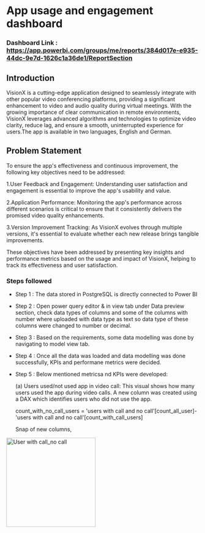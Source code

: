 # App usage and engagement dashboard

### Dashboard Link : https://app.powerbi.com/groups/me/reports/384d017e-e935-44dc-9e7d-1626c1a36de1/ReportSection
## Introduction
VisionX is a cutting-edge application designed to seamlessly integrate with other popular video conferencing platforms, providing a significant enhancement to video and audio quality during virtual meetings. With the growing importance of clear communication in remote environments, VisionX leverages advanced algorithms and technologies to optimize video clarity, reduce lag, and ensure a smooth, uninterrupted experience for users.The app is available in two languages, English and German.

## Problem Statement
 To ensure the app's effectiveness and continuous improvement, the following key objectives need to be addressed:

1.User Feedback and Engagement: Understanding user satisfaction and engagement is essential to improve the app's usability and value.

2.Application Performance: Monitoring the app's performance across different scenarios is critical to ensure that it consistently delivers the promised video quality enhancements. 

3.Version Improvement Tracking: As VisionX evolves through multiple versions, it's essential to evaluate whether each new release brings tangible improvements.

These objectives have been addressed by presenting key insights and performance metrics based on the usage and impact of VisionX, helping to track its effectiveness and user satisfaction.

### Steps followed 

- Step 1 : The data stored in PostgreSQL is directly connected to Power BI
- Step 2 : Open power query editor & in view tab under Data preview section, check data types of columns and some of the columns with number where uploaded with data type as text so data type of these columns were changed to number or decimal.
- Step 3 : Based on the requirements, some data modelling was done by navigating to model view tab.
- Step 4 : Once all the data was loaded and data modelling was done successfully, KPIs and performane metrics were decided.
- Step 5 : Below mentioned metricsa nd KPIs were developed:

  (a) Users used/not used app in video call: This visual shows how many users used the app during video calls. A new column was created using a DAX which identifies users who did not use the app.

  count_with_no_call_users = 'users with call and no call'[count_all_user]-'users with call and no call'[count_with_call_users]

  Snap of new columns,
 <img width="233" alt="User with call_no call"   src="https://github.com/user-attachments/assets/1a4fac1b-ba89-4c78-a5eb-b101b2f0f1de" />
